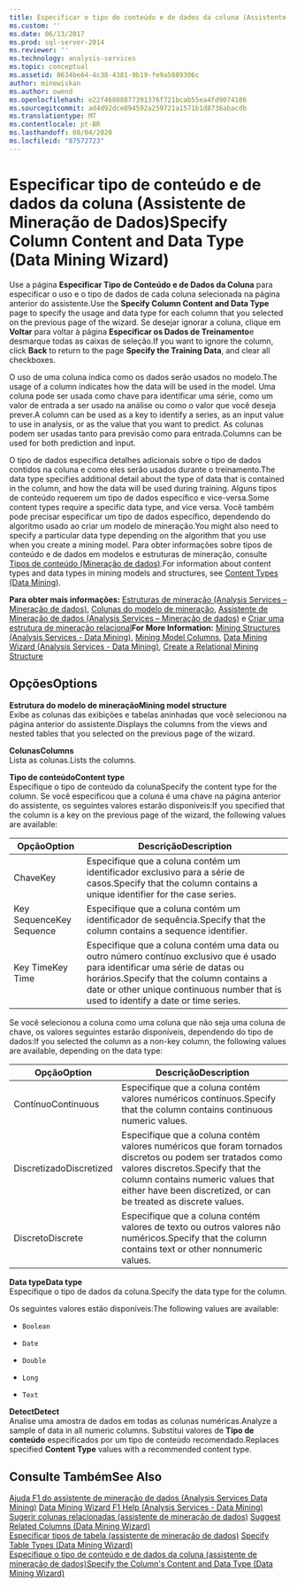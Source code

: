 ```yaml
---
title: Especificar o tipo de conteúdo e de dados da coluna (Assistente de mineração de dados) | Microsoft Docs
ms.custom: ''
ms.date: 06/13/2017
ms.prod: sql-server-2014
ms.reviewer: ''
ms.technology: analysis-services
ms.topic: conceptual
ms.assetid: 0634be64-4c38-4381-9b19-fe9a5889306c
author: minewiskan
ms.author: owend
ms.openlocfilehash: e22f46808877391376f721bcab55ea4fd9074186
ms.sourcegitcommit: ad4d92dce894592a259721a1571b1d8736abacdb
ms.translationtype: MT
ms.contentlocale: pt-BR
ms.lasthandoff: 08/04/2020
ms.locfileid: "87572723"
---
```

# <a name="specify-column-content-and-data-type-data-mining-wizard"></a><span data-ttu-id="1d444-102">Especificar tipo de conteúdo e de dados da coluna (Assistente de Mineração de Dados)</span><span class="sxs-lookup"><span data-stu-id="1d444-102">Specify Column Content and Data Type (Data Mining Wizard)</span></span>
  <span data-ttu-id="1d444-103">Use a página **Especificar Tipo de Conteúdo e de Dados da Coluna** para especificar o uso e o tipo de dados de cada coluna selecionada na página anterior do assistente.</span><span class="sxs-lookup"><span data-stu-id="1d444-103">Use the **Specify Column Content and Data Type** page to specify the usage and data type for each column that you selected on the previous page of the wizard.</span></span> <span data-ttu-id="1d444-104">Se desejar ignorar a coluna, clique em **Voltar** para voltar à página **Especificar os Dados de Treinamento**e desmarque todas as caixas de seleção.</span><span class="sxs-lookup"><span data-stu-id="1d444-104">If you want to ignore the column, click **Back** to return to the page **Specify the Training Data**, and clear all checkboxes.</span></span>  
  
 <span data-ttu-id="1d444-105">O uso de uma coluna indica como os dados serão usados no modelo.</span><span class="sxs-lookup"><span data-stu-id="1d444-105">The usage of a column indicates how the data will be used in the model.</span></span> <span data-ttu-id="1d444-106">Uma coluna pode ser usada como chave para identificar uma série, como um valor de entrada a ser usado na análise ou como o valor que você deseja prever.</span><span class="sxs-lookup"><span data-stu-id="1d444-106">A column can be used as a key to identify a series, as an input value to use in analysis, or as the value that you want to predict.</span></span> <span data-ttu-id="1d444-107">As colunas podem ser usadas tanto para previsão como para entrada.</span><span class="sxs-lookup"><span data-stu-id="1d444-107">Columns can be used for both prediction and input.</span></span>  
  
 <span data-ttu-id="1d444-108">O tipo de dados especifica detalhes adicionais sobre o tipo de dados contidos na coluna e como eles serão usados durante o treinamento.</span><span class="sxs-lookup"><span data-stu-id="1d444-108">The data type specifies additional detail about the type of data that is contained in the column, and how the data will be used during training.</span></span> <span data-ttu-id="1d444-109">Alguns tipos de conteúdo requerem um tipo de dados específico e vice-versa.</span><span class="sxs-lookup"><span data-stu-id="1d444-109">Some content types require a specific data type, and vice versa.</span></span> <span data-ttu-id="1d444-110">Você também pode precisar especificar um tipo de dados específico, dependendo do algoritmo usado ao criar um modelo de mineração.</span><span class="sxs-lookup"><span data-stu-id="1d444-110">You might also need to specify a particular data type depending on the algorithm that you use when you create a mining model.</span></span> <span data-ttu-id="1d444-111">Para obter informações sobre tipos de conteúdo e de dados em modelos e estruturas de mineração, consulte [Tipos de conteúdo &#40;Mineração de dados&#41;](data-mining/content-types-data-mining.md).</span><span class="sxs-lookup"><span data-stu-id="1d444-111">For information about content types and data types in mining models and structures, see [Content Types &#40;Data Mining&#41;](data-mining/content-types-data-mining.md).</span></span>  
  
 <span data-ttu-id="1d444-112">**Para obter mais informações:** [Estruturas de mineração &#40;Analysis Services – Mineração de dados&#41;](data-mining/mining-structures-analysis-services-data-mining.md), [Colunas do modelo de mineração](data-mining/mining-model-columns.md), [Assistente de Mineração de dados &#40;Analysis Services – Mineração de dados&#41;](data-mining/data-mining-wizard-analysis-services-data-mining.md) e [Criar uma estrutura de mineração relacional](data-mining/create-a-relational-mining-structure.md)</span><span class="sxs-lookup"><span data-stu-id="1d444-112">**For More Information:** [Mining Structures &#40;Analysis Services - Data Mining&#41;](data-mining/mining-structures-analysis-services-data-mining.md), [Mining Model Columns](data-mining/mining-model-columns.md), [Data Mining Wizard &#40;Analysis Services - Data Mining&#41;](data-mining/data-mining-wizard-analysis-services-data-mining.md), [Create a Relational Mining Structure](data-mining/create-a-relational-mining-structure.md)</span></span>  
  
## <a name="options"></a><span data-ttu-id="1d444-113">Opções</span><span class="sxs-lookup"><span data-stu-id="1d444-113">Options</span></span>  
 <span data-ttu-id="1d444-114">**Estrutura do modelo de mineração**</span><span class="sxs-lookup"><span data-stu-id="1d444-114">**Mining model structure**</span></span>  
 <span data-ttu-id="1d444-115">Exibe as colunas das exibições e tabelas aninhadas que você selecionou na página anterior do assistente.</span><span class="sxs-lookup"><span data-stu-id="1d444-115">Displays the columns from the views and nested tables that you selected on the previous page of the wizard.</span></span>  
  
 <span data-ttu-id="1d444-116">**Colunas**</span><span class="sxs-lookup"><span data-stu-id="1d444-116">**Columns**</span></span>  
 <span data-ttu-id="1d444-117">Lista as colunas.</span><span class="sxs-lookup"><span data-stu-id="1d444-117">Lists the columns.</span></span>  
  
 <span data-ttu-id="1d444-118">**Tipo de conteúdo**</span><span class="sxs-lookup"><span data-stu-id="1d444-118">**Content type**</span></span>  
 <span data-ttu-id="1d444-119">Especifique o tipo de conteúdo da coluna</span><span class="sxs-lookup"><span data-stu-id="1d444-119">Specify the content type for the column.</span></span> <span data-ttu-id="1d444-120">Se você especificou que a coluna é uma chave na página anterior do assistente, os seguintes valores estarão disponíveis:</span><span class="sxs-lookup"><span data-stu-id="1d444-120">If you specified that the column is a key on the previous page of the wizard, the following values are available:</span></span>  
  
|<span data-ttu-id="1d444-121">Opção</span><span class="sxs-lookup"><span data-stu-id="1d444-121">Option</span></span>|<span data-ttu-id="1d444-122">Descrição</span><span class="sxs-lookup"><span data-stu-id="1d444-122">Description</span></span>|  
|------------|-----------------|  
|<span data-ttu-id="1d444-123">Chave</span><span class="sxs-lookup"><span data-stu-id="1d444-123">Key</span></span>|<span data-ttu-id="1d444-124">Especifique que a coluna contém um identificador exclusivo para a série de casos.</span><span class="sxs-lookup"><span data-stu-id="1d444-124">Specify that the column contains a unique identifier for the case series.</span></span>|  
|<span data-ttu-id="1d444-125">Key Sequence</span><span class="sxs-lookup"><span data-stu-id="1d444-125">Key Sequence</span></span>|<span data-ttu-id="1d444-126">Especifique que a coluna contém um identificador de sequência.</span><span class="sxs-lookup"><span data-stu-id="1d444-126">Specify that the column contains a sequence identifier.</span></span>|  
|<span data-ttu-id="1d444-127">Key Time</span><span class="sxs-lookup"><span data-stu-id="1d444-127">Key Time</span></span>|<span data-ttu-id="1d444-128">Especifique que a coluna contém uma data ou outro número contínuo exclusivo que é usado para identificar uma série de datas ou horários.</span><span class="sxs-lookup"><span data-stu-id="1d444-128">Specify that the column contains a date or other unique continuous number that is used to identify a date or time series.</span></span>|  
  
 <span data-ttu-id="1d444-129">Se você selecionou a coluna como uma coluna que não seja uma coluna de chave, os valores seguintes estarão disponíveis, dependendo do tipo de dados:</span><span class="sxs-lookup"><span data-stu-id="1d444-129">If you selected the column as a non-key column, the following values are available, depending on the data type:</span></span>  
  
|<span data-ttu-id="1d444-130">Opção</span><span class="sxs-lookup"><span data-stu-id="1d444-130">Option</span></span>|<span data-ttu-id="1d444-131">Descrição</span><span class="sxs-lookup"><span data-stu-id="1d444-131">Description</span></span>|  
|------------|-----------------|  
|<span data-ttu-id="1d444-132">Contínuo</span><span class="sxs-lookup"><span data-stu-id="1d444-132">Continuous</span></span>|<span data-ttu-id="1d444-133">Especifique que a coluna contém valores numéricos contínuos.</span><span class="sxs-lookup"><span data-stu-id="1d444-133">Specify that the column contains continuous numeric values.</span></span>|  
|<span data-ttu-id="1d444-134">Discretizado</span><span class="sxs-lookup"><span data-stu-id="1d444-134">Discretized</span></span>|<span data-ttu-id="1d444-135">Especifique que a coluna contém valores numéricos que foram tornados discretos ou podem ser tratados como valores discretos.</span><span class="sxs-lookup"><span data-stu-id="1d444-135">Specify that the column contains numeric values that either have been discretized, or can be treated as discrete values.</span></span>|  
|<span data-ttu-id="1d444-136">Discreto</span><span class="sxs-lookup"><span data-stu-id="1d444-136">Discrete</span></span>|<span data-ttu-id="1d444-137">Especifique que a coluna contém valores de texto ou outros valores não numéricos.</span><span class="sxs-lookup"><span data-stu-id="1d444-137">Specify that the column contains text or other nonnumeric values.</span></span>|  
  
 <span data-ttu-id="1d444-138">**Data type**</span><span class="sxs-lookup"><span data-stu-id="1d444-138">**Data type**</span></span>  
 <span data-ttu-id="1d444-139">Especifique o tipo de dados da coluna.</span><span class="sxs-lookup"><span data-stu-id="1d444-139">Specify the data type for the column.</span></span>  
  
 <span data-ttu-id="1d444-140">Os seguintes valores estão disponíveis:</span><span class="sxs-lookup"><span data-stu-id="1d444-140">The following values are available:</span></span>  
  
-   `Boolean`  
  
-   `Date`  
  
-   `Double`  
  
-   `Long`  
  
-   `Text`  
  
 <span data-ttu-id="1d444-141">**Detect**</span><span class="sxs-lookup"><span data-stu-id="1d444-141">**Detect**</span></span>  
 <span data-ttu-id="1d444-142">Analise uma amostra de dados em todas as colunas numéricas.</span><span class="sxs-lookup"><span data-stu-id="1d444-142">Analyze a sample of data in all numeric columns.</span></span> <span data-ttu-id="1d444-143">Substitui valores de **Tipo de conteúdo** especificados por um tipo de conteúdo recomendado.</span><span class="sxs-lookup"><span data-stu-id="1d444-143">Replaces specified **Content Type** values with a recommended content type.</span></span>  
  
## <a name="see-also"></a><span data-ttu-id="1d444-144">Consulte Também</span><span class="sxs-lookup"><span data-stu-id="1d444-144">See Also</span></span>  
 <span data-ttu-id="1d444-145">[Ajuda F1 do assistente de mineração de dados &#40;Analysis Services Data Mining&#41;](data-mining-wizard-f1-help-analysis-services-data-mining.md) </span><span class="sxs-lookup"><span data-stu-id="1d444-145">[Data Mining Wizard F1 Help &#40;Analysis Services - Data Mining&#41;](data-mining-wizard-f1-help-analysis-services-data-mining.md) </span></span>  
 <span data-ttu-id="1d444-146">[Sugerir colunas relacionadas &#40;assistente de mineração de dados&#41;](suggest-related-columns-data-mining-wizard.md) </span><span class="sxs-lookup"><span data-stu-id="1d444-146">[Suggest Related Columns &#40;Data Mining Wizard&#41;](suggest-related-columns-data-mining-wizard.md) </span></span>  
 <span data-ttu-id="1d444-147">[Especificar tipos de tabela &#40;assistente de mineração de dados&#41;](specify-table-types-data-mining-wizard.md) </span><span class="sxs-lookup"><span data-stu-id="1d444-147">[Specify Table Types &#40;Data Mining Wizard&#41;](specify-table-types-data-mining-wizard.md) </span></span>  
 [<span data-ttu-id="1d444-148">Especifique o tipo de conteúdo e de dados da coluna &#40;assistente de mineração de dados&#41;</span><span class="sxs-lookup"><span data-stu-id="1d444-148">Specify the Column's Content and Data Type &#40;Data Mining Wizard&#41;</span></span>](specify-the-column-s-content-and-data-type-data-mining-wizard.md)  
  
  
